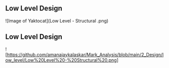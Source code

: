 
## Low Level Design 


![Image of Yaktocat](Low Level - Structural .png)
## Low Level Design 

![https://github.com/amanajaykalaskar/Mark_Analysis/blob/main/2_Design/low_level/Low%20Level%20-%20Structural%20.png]
